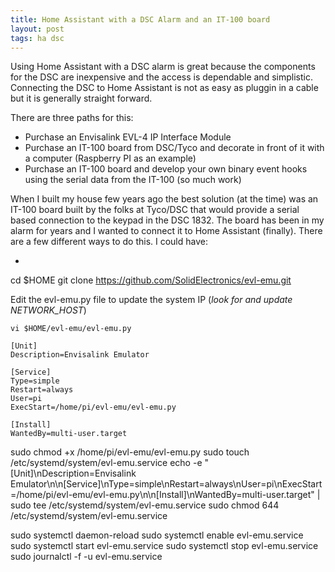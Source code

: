 ```yaml
---
title: Home Assistant with a DSC Alarm and an IT-100 board
layout: post
tags: ha dsc
---
```


Using Home Assistant with a DSC alarm is great because the components for the DSC are inexpensive and the access is dependable and simplistic.  Connecting the DSC to Home Assistant is not as easy as pluggin in a cable but it is generally straight forward.

There are three paths for this:

+ Purchase an Envisalink EVL-4 IP Interface Module
+ Purchase an IT-100 board from DSC/Tyco and decorate in front of it with a computer (Raspberry PI as an example)
+ Purchase an IT-100 board and develop your own binary event hooks using the serial data from the IT-100 (so much work)

When I built my house few years ago the best solution (at the time) was an IT-100 board built by the folks at Tyco/DSC that would provide a serial based connection to the keypad in the DSC 1832.  The board has been in my alarm for years and I wanted to connect it to Home Assistant (finally).  There are a few different ways to do this.  I could have:

+ 

cd $HOME
git clone https://github.com/SolidElectronics/evl-emu.git

Edit the evl-emu.py file to update the system IP (*look for and update NETWORK_HOST*)
```
vi $HOME/evl-emu/evl-emu.py
```


```
[Unit]
Description=Envisalink Emulator

[Service]
Type=simple
Restart=always
User=pi
ExecStart=/home/pi/evl-emu/evl-emu.py

[Install]
WantedBy=multi-user.target
```

sudo chmod +x /home/pi/evl-emu/evl-emu.py
sudo touch /etc/systemd/system/evl-emu.service
echo -e "[Unit]\nDescription=Envisalink Emulator\n\n[Service]\nType=simple\nRestart=always\nUser=pi\nExecStart=/home/pi/evl-emu/evl-emu.py\n\n[Install]\nWantedBy=multi-user.target" | sudo tee /etc/systemd/system/evl-emu.service
sudo chmod 644 /etc/systemd/system/evl-emu.service

sudo systemctl daemon-reload
sudo systemctl enable evl-emu.service
sudo systemctl start evl-emu.service
sudo systemctl stop evl-emu.service
sudo journalctl -f -u evl-emu.service